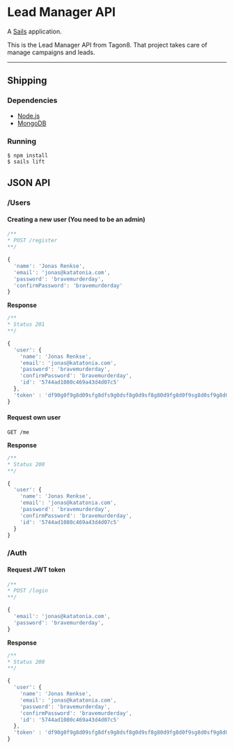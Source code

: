 # Lead Manager API

A [Sails](http://sailsjs.org) application.

This is the Lead Manager API from Tagon8.
That project takes care of manage campaigns and leads.

---

## Shipping

### Dependencies

- [Node.js](https://nodejs.org)
- [MongoDB](https://www.mongodb.com/)

### Running

```
$ npm install
$ sails lift
```

## JSON API

### **/Users**

#### Creating a new user (You need to be an admin)

```javascript
/**
* POST /register
**/

{
  'name': 'Jonas Renkse',
  'email': 'jonas@katatonia.com',
  'password': 'bravemurderday',
  'confirmPassword': 'bravemurderday'
}
```
**Response**

```javascript
/**
* Status 201
**/

{
  'user': {
    'name': 'Jonas Renkse',
    'email': 'jonas@katatonia.com',
    'password': 'bravemurderday',
    'confirmPassword': 'bravemurderday',
    'id': '5744ad1080c469a43d4d07c5'
  },
  'token' : 'df90g0f9g8d09sfg8dfs9g0dsf8g0d9sf8g80d9fg8d0f9sg8d0sf9g8d0sf9g8'
}
```

#### Request own user


```
GET /me
```
**Response**

```javascript
/**
* Status 200
**/

{
  'user': {
    'name': 'Jonas Renkse',
    'email': 'jonas@katatonia.com',
    'password': 'bravemurderday',
    'confirmPassword': 'bravemurderday',
    'id': '5744ad1080c469a43d4d07c5'
  }
}
```


### **/Auth**

#### Request JWT token


```javascript
/**
* POST /login
**/

{
  'email': 'jonas@katatonia.com',
  'password': 'bravemurderday',
}
```
**Response**

```javascript
/**
* Status 200
**/

{
  'user': {
    'name': 'Jonas Renkse',
    'email': 'jonas@katatonia.com',
    'password': 'bravemurderday',
    'confirmPassword': 'bravemurderday',
    'id': '5744ad1080c469a43d4d07c5'
  },
  'token' : 'df90g0f9g8d09sfg8dfs9g0dsf8g0d9sf8g80d9fg8d0f9sg8d0sf9g8d0sf9g8'
}
```
